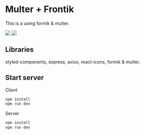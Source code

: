 # Multer + Frontik

This is a using formik & multer.

<img src="https://i.imgur.com/FRo5nRK.png"/>
<img src="https://i.imgur.com/FVj5Jow.png"/>

## Libraries

styled-components, express, axios, react-icons, formik & multer.

## Start server

Client

```bash
npm install
npm run dev
```

Server

```bash
npm install
npm run dev
```
